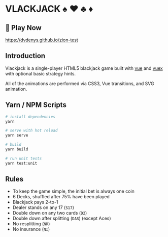 # VLACKJACK :spades: :hearts: :clubs: :diamonds:

## :rocket: Play Now

https://dvdenys.github.io/zion-test

## Introduction

Vlackjack is a single-player HTML5 blackjack game built with [vue](https://vuejs.org/) and [vuex](https://vuex.vuejs.org/) with optional basic strategy hints.

All of the animations are performed via CSS3, Vue transitions, and SVG animation.

## Yarn / NPM Scripts

``` bash
# install dependencies
yarn

# serve with hot reload
yarn serve

# build
yarn build

# run unit tests
yarn test:unit
```

## Rules
- To keep the game simple, the initial bet is always one coin
- 6 Decks, shuffled after 75% have been played
- Blackjack pays 2-to-1
- Dealer stands on any 17 (`S17`)
- Double down on any two cards (`D2`)
- Double down after splitting (`DAS`) (except Aces)
- No resplitting (`NR`)
- No insurance (`NI`)
